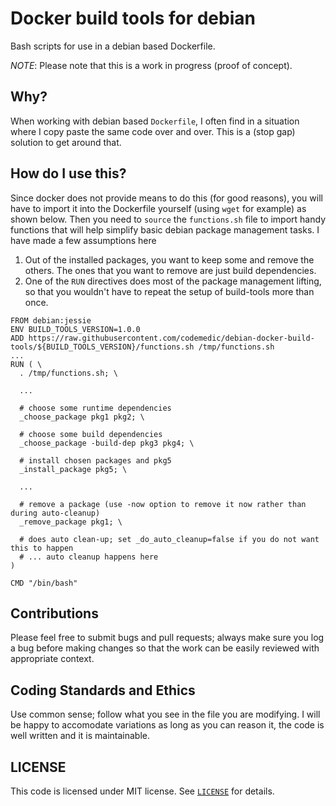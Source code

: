 # Docker build tools for debian

Bash scripts for use in a debian based Dockerfile.

*NOTE*: Please note that this is a work in progress (proof of concept).

## Why?

When working with debian based `Dockerfile`, I often find in a situation where I copy paste the same code over and over. This is a (stop gap) solution to get around that.

## How do I use this?

Since docker does not provide means to do this (for good reasons), you will have to import it into the Dockerfile yourself (using `wget` for example) as shown below.
Then you need to `source` the `functions.sh` file to import handy functions that will help simplify basic debian package management tasks.
I have made a few assumptions here

1. Out of the installed packages, you want to keep some and remove the others. The ones that you want to remove are just build dependencies.
2. One of the `RUN` directives does most of the package management lifting, so that you wouldn't have to repeat the setup of build-tools more than once.

```
FROM debian:jessie
ENV BUILD_TOOLS_VERSION=1.0.0
ADD https://raw.githubusercontent.com/codemedic/debian-docker-build-tools/${BUILD_TOOLS_VERSION}/functions.sh /tmp/functions.sh
...
RUN ( \
  . /tmp/functions.sh; \

  ...

  # choose some runtime dependencies
  _choose_package pkg1 pkg2; \

  # choose some build dependencies
  _choose_package -build-dep pkg3 pkg4; \

  # install chosen packages and pkg5
  _install_package pkg5; \

  ...

  # remove a package (use -now option to remove it now rather than during auto-cleanup)
  _remove_package pkg1; \

  # does auto clean-up; set _do_auto_cleanup=false if you do not want this to happen
  # ... auto cleanup happens here
)

CMD "/bin/bash"
```

## Contributions

Please feel free to submit bugs and pull requests; always make sure you log a bug before making changes so that the work can be easily reviewed with appropriate context.

## Coding Standards and Ethics

Use common sense; follow what you see in the file you are modifying. I will be happy to accomodate variations as long as you can reason it, the code is well written and it is maintainable.

## LICENSE

This code is licensed under MIT license. See [`LICENSE`](LICENSE) for details.
